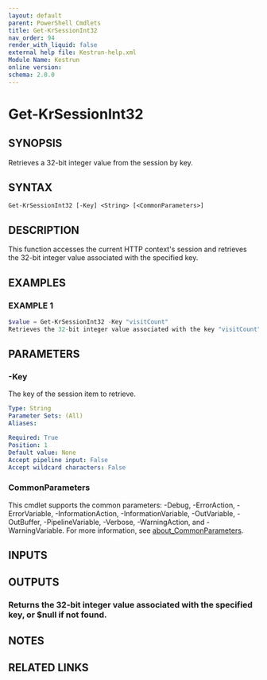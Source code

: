 ```yaml
---
layout: default
parent: PowerShell Cmdlets
title: Get-KrSessionInt32
nav_order: 94
render_with_liquid: false
external help file: Kestrun-help.xml
Module Name: Kestrun
online version:
schema: 2.0.0
---
```


# Get-KrSessionInt32

## SYNOPSIS
Retrieves a 32-bit integer value from the session by key.

## SYNTAX

```
Get-KrSessionInt32 [-Key] <String> [<CommonParameters>]
```

## DESCRIPTION
This function accesses the current HTTP context's session and retrieves the 32-bit integer value
associated with the specified key.

## EXAMPLES

### EXAMPLE 1
```powershell
$value = Get-KrSessionInt32 -Key "visitCount"
Retrieves the 32-bit integer value associated with the key "visitCount" from the session.
```

## PARAMETERS

### -Key
The key of the session item to retrieve.

```yaml
Type: String
Parameter Sets: (All)
Aliases:

Required: True
Position: 1
Default value: None
Accept pipeline input: False
Accept wildcard characters: False
```

### CommonParameters
This cmdlet supports the common parameters: -Debug, -ErrorAction, -ErrorVariable, -InformationAction, -InformationVariable, -OutVariable, -OutBuffer, -PipelineVariable, -Verbose, -WarningAction, and -WarningVariable. For more information, see [about_CommonParameters](http://go.microsoft.com/fwlink/?LinkID=113216).

## INPUTS

## OUTPUTS

### Returns the 32-bit integer value associated with the specified key, or $null if not found.
## NOTES

## RELATED LINKS
